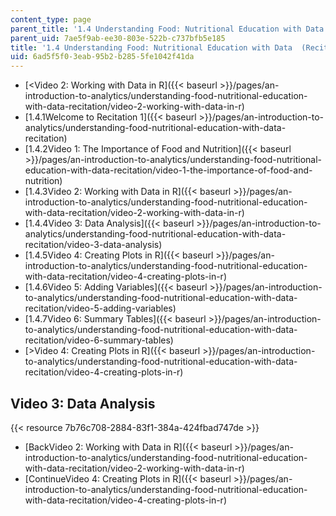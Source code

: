 ```yaml
---
content_type: page
parent_title: '1.4 Understanding Food: Nutritional Education with Data  (Recitation)'
parent_uid: 7ae5f9ab-ee30-803e-522b-c737bfb5e185
title: '1.4 Understanding Food: Nutritional Education with Data  (Recitation)'
uid: 6ad5f5f0-3eab-95b2-b285-5fe1042f41da
---
```


*   [<Video 2: Working with Data in R]({{< baseurl >}}/pages/an-introduction-to-analytics/understanding-food-nutritional-education-with-data-recitation/video-2-working-with-data-in-r)
*   [1.4.1Welcome to Recitation 1]({{< baseurl >}}/pages/an-introduction-to-analytics/understanding-food-nutritional-education-with-data-recitation)
*   [1.4.2Video 1: The Importance of Food and Nutrition]({{< baseurl >}}/pages/an-introduction-to-analytics/understanding-food-nutritional-education-with-data-recitation/video-1-the-importance-of-food-and-nutrition)
*   [1.4.3Video 2: Working with Data in R]({{< baseurl >}}/pages/an-introduction-to-analytics/understanding-food-nutritional-education-with-data-recitation/video-2-working-with-data-in-r)
*   [1.4.4Video 3: Data Analysis]({{< baseurl >}}/pages/an-introduction-to-analytics/understanding-food-nutritional-education-with-data-recitation/video-3-data-analysis)
*   [1.4.5Video 4: Creating Plots in R]({{< baseurl >}}/pages/an-introduction-to-analytics/understanding-food-nutritional-education-with-data-recitation/video-4-creating-plots-in-r)
*   [1.4.6Video 5: Adding Variables]({{< baseurl >}}/pages/an-introduction-to-analytics/understanding-food-nutritional-education-with-data-recitation/video-5-adding-variables)
*   [1.4.7Video 6: Summary Tables]({{< baseurl >}}/pages/an-introduction-to-analytics/understanding-food-nutritional-education-with-data-recitation/video-6-summary-tables)
*   [\>Video 4: Creating Plots in R]({{< baseurl >}}/pages/an-introduction-to-analytics/understanding-food-nutritional-education-with-data-recitation/video-4-creating-plots-in-r)

Video 3: Data Analysis
----------------------

{{< resource 7b76c708-2884-83f1-384a-424fbad747de >}}

*   [BackVideo 2: Working with Data in R]({{< baseurl >}}/pages/an-introduction-to-analytics/understanding-food-nutritional-education-with-data-recitation/video-2-working-with-data-in-r)
*   [ContinueVideo 4: Creating Plots in R]({{< baseurl >}}/pages/an-introduction-to-analytics/understanding-food-nutritional-education-with-data-recitation/video-4-creating-plots-in-r)